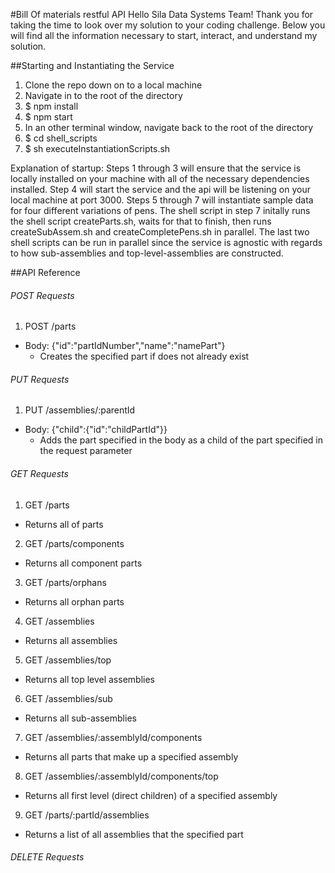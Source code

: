 #Bill Of materials restful API
Hello Sila Data Systems Team! Thank you for taking the time to look over my solution to your coding challenge. Below you will find all the information necessary to start, interact, and understand my solution.

##Starting and Instantiating the Service
1. Clone the repo down on to a local machine
2. Navigate in to the root of the directory
3. $ npm install
4. $ npm start
5. In an other terminal window, navigate back to the root of the directory
6. $ cd shell_scripts
7. $ sh executeInstantiationScripts.sh

Explanation of startup:
Steps 1 through 3 will ensure that the service is locally installed on your machine with all of the necessary dependencies installed.
Step 4 will start the service and the api will be listening on your local machine at port 3000.
Steps 5 through 7 will instantiate sample data for four different variations of pens. The shell script in step 7 initally runs the shell script createParts.sh, waits for that to finish, then runs createSubAssem.sh and createCompletePens.sh in parallel. The last two shell scripts can be run in parallel since the service is agnostic with regards to how sub-assemblies and top-level-assemblies are constructed.

##API Reference
###### POST Requests
1. POST /parts
  - Body: {"id":"partIdNumber","name":"namePart"}
    - Creates the specified part if does not already exist
###### PUT Requests
1. PUT /assemblies/:parentId
  - Body: {"child":{"id":"childPartId"}}
    - Adds the part specified in the body as a child of the part specified in the request parameter
###### GET Requests
1. GET /parts
  - Returns all of parts
2. GET /parts/components
  - Returns all component parts
3. GET /parts/orphans
  - Returns all orphan parts
4. GET /assemblies
  - Returns all assemblies
5. GET /assemblies/top
  - Returns all top level assemblies
6. GET /assemblies/sub
  - Returns all sub-assemblies
7. GET /assemblies/:assemblyId/components
  - Returns all parts that make up a specified assembly
8. GET /assemblies/:assemblyId/components/top
  - Returns all first level (direct children) of a specified assembly
9. GET /parts/:partId/assemblies
  - Returns a list of all assemblies that the specified part
###### DELETE Requests

